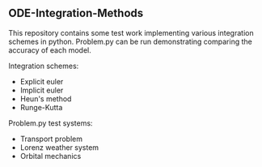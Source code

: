 ## ODE-Integration-Methods

This repository contains some test work implementing various integration schemes in python.  Problem.py can be run demonstrating comparing the accuracy of each model.

Integration schemes:
- Explicit euler
- Implicit euler
- Heun's method
- Runge-Kutta

Problem.py test systems:
- Transport problem
- Lorenz weather system
- Orbital mechanics

